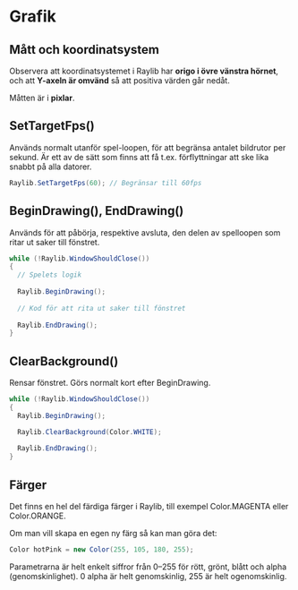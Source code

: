 # Grafik

## Mått och koordinatsystem

Observera att koordinatsystemet i Raylib har **origo i övre vänstra hörnet**, och att **Y-axeln är omvänd** så att positiva värden går nedåt.

Måtten är i **pixlar**.

## SetTargetFps\(\)

Används normalt utanför spel-loopen, för att begränsa antalet bildrutor per sekund. Är ett av de sätt som finns att få t.ex. förflyttningar att ske lika snabbt på alla datorer.

```csharp
Raylib.SetTargetFps(60); // Begränsar till 60fps
```

## BeginDrawing\(\), EndDrawing\(\)

Används för att påbörja, respektive avsluta, den delen av spelloopen som ritar ut saker till fönstret.

```csharp
while (!Raylib.WindowShouldClose())
{
  // Spelets logik
  
  Raylib.BeginDrawing();
  
  // Kod för att rita ut saker till fönstret
  
  Raylib.EndDrawing();
}
```

## ClearBackground\(\)

Rensar fönstret. Görs normalt kort efter BeginDrawing.

```csharp
while (!Raylib.WindowShouldClose())
{
  Raylib.BeginDrawing();

  Raylib.ClearBackground(Color.WHITE);
  
  Raylib.EndDrawing();
}
```

## Färger

Det finns en hel del färdiga färger i Raylib, till exempel Color.MAGENTA eller Color.ORANGE.

Om man vill skapa en egen ny färg så kan man göra det:

```csharp
Color hotPink = new Color(255, 105, 180, 255);
```

Parametrarna är helt enkelt siffror från 0–255 för rött, grönt, blått och alpha \(genomskinlighet\). 0 alpha är helt genomskinlig, 255 är helt ogenomskinlig.

